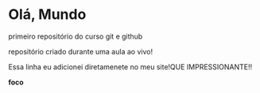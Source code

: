 # Olá, Mundo
 primeiro repositório do curso git e github

 repositório criado durante uma aula ao vivo!

 Essa linha eu adicionei diretamenete no meu site!QUE IMPRESSIONANTE!!

**foco**
